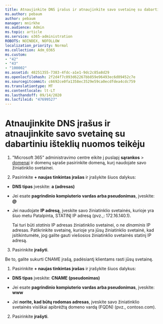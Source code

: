 ```yaml
---
title: Atnaujinkite DNS įrašus ir atnaujinkite savo svetainę su dabartiniu išteklių nuomos teikėju
ms.author: pebaum
author: pebaum
manager: mnirkhe
ms.audience: Admin
ms.topic: article
ms.service: o365-administration
ROBOTS: NOINDEX, NOFOLLOW
localization_priority: Normal
ms.collection: Adm_O365
ms.custom:
- "42"
- "43"
- "100002"
ms.assetid: 48251355-7383-4fdc-a1e1-9dc2c85a8d29
ms.openlocfilehash: 2f2d4f7c093d62267bb859e96493ec6d09452c7e
ms.sourcegitcommit: c6692ce0fa1358ec3529e59ca0ecdfdea4cdc759
ms.translationtype: MT
ms.contentlocale: lt-LT
ms.lasthandoff: 09/14/2020
ms.locfileid: "47699527"
---
```

# <a name="update-dns-records-to-keep-your-website-with-your-current-hosting-provider"></a>Atnaujinkite DNS įrašus ir atnaujinkite savo svetainę su dabartiniu išteklių nuomos teikėju

1. "Microsoft 365" administravimo centre eikite į puslapį **sąrankos**  >  [domenai](https://portal.office.com/adminportal/home#/Domains) ir domenų sąraše pasirinkite domeną, kurį naudojate savo žiniatinklio svetainei.

2. Pasirinkite **+ naujas tinkintas įrašas** ir įrašykite šiuos dalykus:

  - **DNS tipas** įveskite: **a (adresas)**

  - Jei esate **pagrindinio kompiuterio vardas arba pseudonimas**, įveskite: **@**

  - Jei naudojate **IP adresą**, įveskite savo žiniatinklio svetainės, kurioje yra šiuo metu Patalpinta, STATINĮ IP adresą (pvz.,: 172.16.140.1).

    Tai turi būti  *statinis*  IP adresas žiniatinklio svetainei, o ne  *dinaminis*  IP adresas. Patikrinkite svetainę, kurioje yra jūsų žiniatinklio svetainė, kad įsitikintumėte, jog galite gauti viešosios žiniatinklio svetainės statinį IP adresą.

3. Pasirinkite **įrašyti**.

Be to, galite sukurti CNAME įrašą, padėsiantį klientams rasti jūsų svetainę.
  
1. Pasirinkite **+ naujas tinkintas įrašas** ir įrašykite šiuos dalykus:

  - **DNS tipas** įveskite: **CNAME (pseudonimas)**

  - Jei esate **pagrindinio kompiuterio vardas arba pseudonimas**, įveskite: **www**

  - Jei **norite, kad būtų rodomas adresas**, įveskite savo žiniatinklio svetainės visiškai apibrėžtą domeno vardą (FQDN) (pvz., contoso.com).

2. Pasirinkite **įrašyti**.
